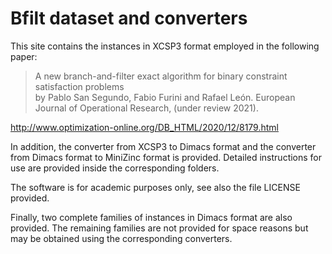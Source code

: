 # Bfilt dataset and converters

This site contains the instances in XCSP3 format employed in the following paper:

> A new branch-and-filter exact algorithm for binary constraint satisfaction problems  
by Pablo San Segundo, Fabio Furini and Rafael León. European Journal of Operational Research, (under review 2021).

http://www.optimization-online.org/DB_HTML/2020/12/8179.html

In addition, the converter from XCSP3  to Dimacs format and the converter from Dimacs format to MiniZinc format is provided. Detailed instructions for use are provided inside the corresponding folders.

The software is for academic purposes only, see also the file LICENSE  provided.

Finally, two complete families of instances in Dimacs format are also provided. The remaining families are not provided for space reasons but may be obtained using the corresponding converters.
